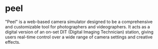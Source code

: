 # peel
"Peel" is a web-based camera simulator designed to be a comprehensive and customizable tool for photographers and videographers. It acts as a digital version of an on-set DIT (Digital Imaging Technician) station, giving users real-time control over a wide range of camera settings and creative effects.

